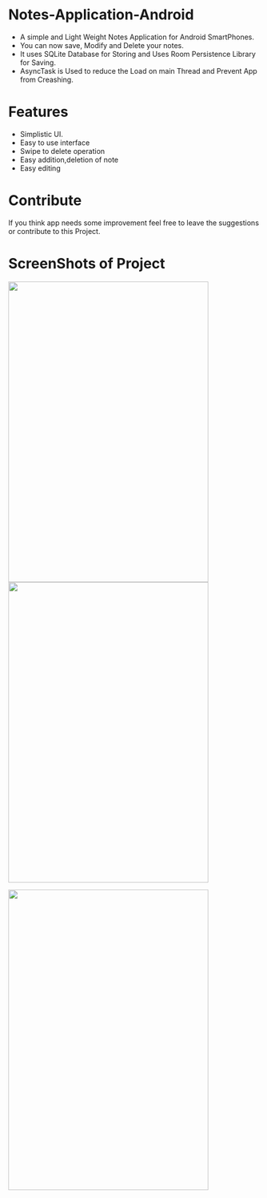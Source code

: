 <h1>Notes-Application-Android</h1>
<ul>
<li>A simple and Light Weight Notes Application for Android SmartPhones.</li>
<li>You can now save, Modify and Delete your notes.</li>
<li>It uses SQLite Database for Storing and Uses Room Persistence Library for Saving.</li>
<li>AsyncTask is Used to reduce the Load on main Thread and Prevent App from Creashing.</li>
</ul>

# Features
<ul>
<li>Simplistic UI.</li>
<li>Easy to use interface </li>
<li>Swipe to delete operation</li>
<li>Easy addition,deletion of note</li>
<li>Easy editing</li>
</ul>

# Contribute
If you think app needs some improvement feel free to leave the suggestions or contribute to this Project.


# ScreenShots of Project
<img src="https://github.com/l33t-c0d3r-66/Notes-Application-Android/blob/master/app/src/main/res/Project_Images/1.jpeg"  width="400" height="600"><img src="https://github.com/l33t-c0d3r-66/Notes-Application-Android/blob/master/app/src/main/res/Project_Images/2.jpeg"  width="400" height="600">

<img src="https://github.com/l33t-c0d3r-66/Notes-Application-Android/blob/master/app/src/main/res/Project_Images/3.jpeg"  width="400" height="600">

